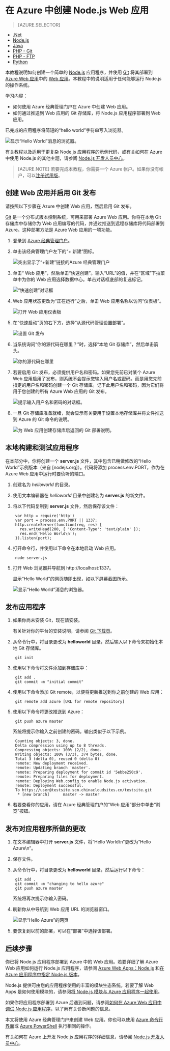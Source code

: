 <properties
	pageTitle="在 Azure 中创建 Node.js Web 应用 | Azure"
	description="学习如何将 Node.js 应用程序部署到 Azure 中的 Web 应用。"
	services="app-service\web"
	documentationCenter="nodejs"
	authors="rmcmurray"
	manager="wpickett"
	editor=""/>

<tags
	ms.service="app-service-web"
	ms.date="08/11/2016"
	wacn.date="09/26/2016"/>

# 在 Azure 中创建 Node.js Web 应用

> [AZURE.SELECTOR]
- [.Net](/documentation/articles/web-sites-dotnet-get-started/)
- [Node.js](/documentation/articles/web-sites-nodejs-develop-deploy-mac/)
- [Java](/documentation/articles/web-sites-java-get-started/)
- [PHP - Git](/documentation/articles/web-sites-php-mysql-deploy-use-git/)
- [PHP - FTP](/documentation/articles/web-sites-php-mysql-deploy-use-ftp/)
- [Python](/documentation/articles/web-sites-python-ptvs-django-mysql/)

本教程说明如何创建一个简单的 [Node.js](http://nodejs.org) 应用程序，并使用 [Git](http://git-scm.com) 将其部署到 [Azure Web 应用](/documentation/services/web-sites)中的 [Web 应用](/home/features/web-site)。本教程中的说明适用于任何能够运行 Node.js 的操作系统。

学习内容：

* 如何使用 Azure 经典管理门户在 Azure 中创建 Web 应用。
* 如何通过推送到 Web 应用的 Git 存储库，将 Node.js 应用程序部署到 Web 应用。

已完成的应用程序将简短的“hello world”字符串写入浏览器。

![显示“Hello World”消息的浏览器。][helloworld-completed]

有关教程以及适用于更复杂 Node.js 应用程序的示例代码，或有关如何在 Azure 中使用 Node.js 的其他主题，请参阅 [Node.js 开发人员中心](/develop/nodejs/)。

> [AZURE.NOTE]
若要完成本教程，你需要一个 Azure 帐户。如果你没有帐户，可以[注册试用版](/pricing/1rmb-trial/?WT.mc_id=A261C142F)。

## 创建 Web 应用并启用 Git 发布

请按照以下步骤在 Azure 中创建 Web 应用，然后启用 Git 发布。

[Git](http://git-scm.com/) 是一个分布式版本控制系统，可用来部署 Azure Web 应用。你将在本地 Git 存储库中存储你为 Web 应用编写的代码，并通过推送到远程存储库将代码部署到 Azure。这种部署方法是 Azure Web 应用的一项功能。

1. 登录到 [Azure 经典管理门户]。

2. 单击该经典管理门户左下的“+ 新建”图标。

    ![突出显示了“+新建”链接的Azure 经典管理门户][portal-new-website]

3. 单击“ Web 应用”，然后单击“快速创建”。输入“URL”的值，并在“区域”下拉菜单中为你的 Web 应用选择数据中心。单击对话框底部的复选标记。

    ![“快速创建”对话框][portal-quick-create]

4. Web 应用状态更改为“正在运行”之后，单击 Web 应用名称以访问“仪表板”。

	![打开 Web 应用仪表板][go-to-dashboard]

6. 在“快速启动”页的右下方，选择“从源代码管理设置部署”。

	![设置 Git 发布][setup-git-publishing]

6. 当系统询问“你的源代码在哪里？”时，选择“本地 Git 存储库”，然后单击箭头。

	![你的源代码在哪里][where-is-code]

7. 若要启用 Git 发布，必须提供用户名和密码。如果您先前已对某个 Azure Web 应用启用了发布，则系统不会提示您输入用户名或密码。而是用您先前指定的用户名和密码创建一个 Git 存储库。记下此用户名和密码，因为它们将用于您创建的所有 Azure Web 应用的 Git 发布。

	![提示输入用户名和密码的对话框。][portal-git-username-password]

8. 一旦 Git 存储库准备就绪，就会显示有关要用于设置本地存储库并将文件推送到 Azure 的 Git 命令的说明。

	![为 Web 应用创建存储库后返回的 Git 部署说明。][git-instructions]

## 本地构建和测试应用程序

在本部分中，你将创建一个 **server.js** 文件，其中包含已稍做修改的“Hello World”示例版本（来自 [nodejs.org]）。代码将添加 process.env.PORT，作为在 Azure Web 应用中运行时要侦听的端口。

1. 创建名为 *helloworld* 的目录。

2. 使用文本编辑器在 *helloworld* 目录中创建名为 **server.js** 的新文件。

2. 将以下代码复制到 **server.js** 文件，然后保存该文件：

        var http = require('http')
        var port = process.env.PORT || 1337;
        http.createServer(function(req, res) {
          res.writeHead(200, { 'Content-Type': 'text/plain' });
          res.end('Hello World\n');
        }).listen(port);

3. 打开命令行，并使用以下命令在本地启动 Web 应用。

        node server.js

4. 打开 Web 浏览器并导航到 http://localhost:1337。

	显示“Hello World”的网页随即出现，如以下屏幕截图所示。

    ![显示“Hello World”消息的浏览器。][helloworld-localhost]

## 发布应用程序

1. 如果你尚未安装 Git，现在请安装。

	有关针对你的平台的安装说明，请参阅 [Git 下载页](http://git-scm.com/download)。

1. 从命令行中，将目录更改为 **helloworld** 目录，然后输入以下命令来初始化本地 Git 存储库。

		git init


2. 使用以下命令将文件添加到存储库中：

		git add .
		git commit -m "initial commit"

3. 使用以下命令添加 Git remote，以便将更新推送到你之前创建的 Web 应用：

		git remote add azure [URL for remote repository]

4. 使用以下命令将更改推送到 Azure：

		git push azure master

	系统将提示你输入之前创建的密码。输出类似于以下示例。

		Counting objects: 3, done.
		Delta compression using up to 8 threads.
		Compressing objects: 100% (2/2), done.
		Writing objects: 100% (3/3), 374 bytes, done.
		Total 3 (delta 0), reused 0 (delta 0)
		remote: New deployment received.
		remote: Updating branch 'master'.
		remote: Preparing deployment for commit id '5ebbe250c9'.
		remote: Preparing files for deployment.
		remote: Deploying Web.config to enable Node.js activation.
		remote: Deployment successful.
		To https://user@testsite.scm.chinacloudsites.cn/testsite.git
		 * [new branch]      master -> master

5. 若要查看你的应用，请在 Azure 经典管理门户的“Web 应用”部分中单击“浏览”按钮。

## 发布对应用程序所做的更改

1. 在文本编辑器中打开 **server.js** 文件，将“Hello World\\n”更改为“Hello Azure\\n”。 

2. 保存文件。

2. 从命令行中，将目录更改为 **helloworld** 目录，然后运行以下命令：

		git add .
		git commit -m "changing to hello azure"
		git push azure master

	系统将再次提示你输入密码。

3. 刷新你从中导航到 Web 应用 URL 的浏览器窗口。

	![显示“Hello Azure”的网页][helloworld-completed]
4. 要恢复到以前的部署，可以在“部署”中选择该部署。

## 后续步骤

你已将 Node.js 应用程序部署到 Azure 中的 Web 应用。若要详细了解 Azure Web 应用如何运行 Node.js 应用程序，请参阅 [Azure Web Apps：Node.js](http://blogs.msdn.com/b/silverlining/archive/2012/06/14/windows-azure-websites-node-js.aspx) 和[在 Azure 应用程序中指定 Node.js 版本](/documentation/articles/nodejs-specify-node-version-azure-apps/)。

Node.js 提供可由您的应用程序使用的丰富的模块生态系统。若要了解 Web Apps 是如何使用模块的，请参阅[将 Node.js 模块与 Azure 应用程序一起使用](/documentation/articles/nodejs-use-node-modules-azure-apps/)。

如果你将应用程序部署到 Azure 后遇到问题，请参阅[如何在 Azure Web 应用中调试 Node.js 应用程序](/documentation/articles/web-sites-nodejs-debug/)，以了解有关诊断问题的信息。

本文将使用 Azure 经典管理门户来创建 Web 应用。你也可以使用 [Azure 命令行界面](/documentation/articles/xplat-cli-install/)或 [Azure PowerShell](/documentation/articles/powershell-install-configure/) 执行相同的操作。

有关如何在 Azure 上开发 Node.js 应用程序的详细信息，请参阅 [Node.js 开发人员中心](/develop/nodejs/)。

[Azure 经典管理门户]: http://manage.windowsazure.cn
[Azure Command-Line Tools for Mac and Linux]: /documentation/articles/xplat-cli-install/
[Azure PowerShell]: /documentation/articles/powershell-install-configure/
[portal-new-website]: ./media/web-sites-nodejs-develop-deploy-mac/plus-new.png
[portal-git-username-password]: ./media/web-sites-nodejs-develop-deploy-mac/git-deployment-credentials.png
[git-instructions]: ./media/web-sites-nodejs-develop-deploy-mac/git-instructions.png
[git-deployments-first]: ./media/web-sites-nodejs-develop-deploy-mac/git_deployments_first.png
[git-deployments-second]: ./media/web-sites-nodejs-develop-deploy-mac/git_deployments_second.png
[where-is-code]: ./media/web-sites-nodejs-develop-deploy-mac/where_is_code.png
[helloworld-completed]: ./media/web-sites-nodejs-develop-deploy-mac/helloazure.png
[helloworld-localhost]: ./media/web-sites-nodejs-develop-deploy-mac/helloworldlocal.png
[portal-quick-create]: ./media/web-sites-nodejs-develop-deploy-mac/create-quick-website.png
[portal-quick-create2]: ./media/web-sites-nodejs-develop-deploy-mac/create-quick-website2.png
[setup-git-publishing]: ./media/web-sites-nodejs-develop-deploy-mac/setup_git_publishing.png
[go-to-dashboard]: ./media/web-sites-nodejs-develop-deploy-mac/go_to_dashboard.png
[deployment-part]: ./media/web-sites-nodejs-develop-deploy-mac/deployment-part.png
[deployment-credentials]: ./media/web-sites-nodejs-develop-deploy-mac/deployment-credentials.png
[git-url]: ./media/web-sites-nodejs-develop-deploy-mac/git-url.png

<!---HONumber=Mooncake_0215_2016-->